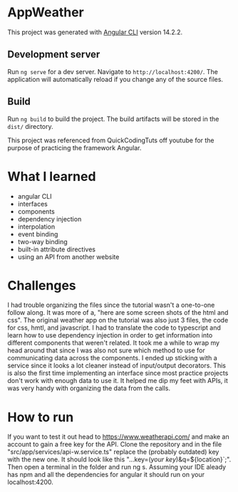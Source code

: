 # AppWeather

This project was generated with [Angular CLI](https://github.com/angular/angular-cli) version 14.2.2.

## Development server

Run `ng serve` for a dev server. Navigate to `http://localhost:4200/`. The application will automatically reload if you change any of the source files.

## Build

Run `ng build` to build the project. The build artifacts will be stored in the `dist/` directory.


This project was referenced from QuickCodingTuts off youtube for the purpose of practicing the framework Angular.

# What I learned 
* angular CLI 
* interfaces 
* components
* dependency injection
* interpolation
* event binding
* two-way binding
* built-in attribute directives
* using an API from another website

# Challenges 
I had trouble organizing the files since the tutorial wasn't a one-to-one follow along. It was more of a, "here are some screen shots of the html and css". 
The original weather app on the tutorial was also just 3 files, the code for css, hmtl, and javascript. I had to translate the code to typescript and learn
how to use dependency injection in order to get information into different components that weren't related. It took me a while to wrap my head around that
since I was also not sure which method to use for communicating data across the components. I ended up sticking with a service since it looks a lot cleaner 
instead of input/output decorators. This is also the first time implementing an interface since most practice projects don't work with enough data to use it.
It helped me dip my feet with APIs, it was very handy with organizing the data from the calls.

# How to run
If you want to test it out head to https://www.weatherapi.com/ and make an account to gain a free key for the API. Clone the repository and in the file "src/app/services/api-w.service.ts" replace the (probably outdated) key with the new one. It should look like this "...key=(*your key*)&q=${location}`;". 
Then open a terminal in the folder and run ng s. Assuming your IDE aleady has npm and all the dependencies for angular it should run on your localhost:4200.
